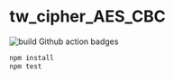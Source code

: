 # tw_cipher_AES_CBC

![build Github action badges](https://github.com/Esenor/tw_cipher_AES_CBC/workflows/test/badge.svg)

```bash
npm install
npm test
```